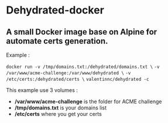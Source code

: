 # Dehydrated-docker
## A small Docker image base on Alpine for automate certs generation. 

Example :

`docker run -v /tmp/domains.txt:/dehydrated/domains.txt \`
`-v /var/www/acme-challenge:/var/www/dehydrated \`
`-v /etc/certs:/dehydrated/certs \`
`valentinnc/dehydrated -c`

This example use 3 volumes :

- **/var/www/acme-challenge** is the folder for ACME challenge
- **/tmp/domains.txt** is your domains list
- **/etc/certs** where you get your certs
